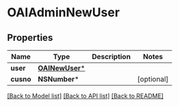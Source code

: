 # OAIAdminNewUser

## Properties
Name | Type | Description | Notes
------------ | ------------- | ------------- | -------------
**user** | [**OAINewUser***](OAINewUser.md) |  | 
**cusno** | **NSNumber*** |  | [optional] 

[[Back to Model list]](../README.md#documentation-for-models) [[Back to API list]](../README.md#documentation-for-api-endpoints) [[Back to README]](../README.md)


